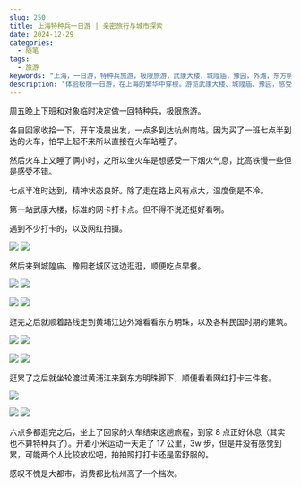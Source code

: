 ```yaml
---
slug: 250
title: 上海特种兵一日游 | 亲密旅行与城市探索
date: 2024-12-29
categories:
  - 随笔
tags:
  - 旅游
keywords: "上海，一日游，特种兵旅游，极限旅游，武康大楼，城隍庙，豫园，外滩，东方明珠，网红打卡，旅游攻略"
description: "体验极限一日游，在上海的繁华中穿梭。游览武康大楼、城隍庙、豫园，感受外滩的魅力和烟火气息，享受轻松的拍照打卡之旅。"
---
```


<style>
.post-content img{width:49%;}
@media(max-width:768px){.post-content img{width:100%;}}
</style>

周五晚上下班和对象临时决定做一回特种兵，极限旅游。

各自回家收拾一下，开车凌晨出发，一点多到达杭州南站。因为买了一班七点半到达的火车，怕早上起不来所以直接在火车站睡了。

然后火车上又睡了俩小时，之所以坐火车是想感受一下烟火气息，比高铁慢一些但是感受不错。

七点半准时达到，精神状态良好。除了走在路上风有点大，温度倒是不冷。

第一站武康大楼，标准的网卡打卡点。但不得不说还挺好看咧。

遇到不少打卡的，以及网红拍摄。

![](https://imgurl.zishu.me/2024/12/1735456919645.webp)
![](https://imgurl.zishu.me/2024/12/1735457672539.webp)

然后来到城隍庙、豫园老城区这边逛逛，顺便吃点早餐。

![](https://imgurl.zishu.me/2024/12/1735458840470.webp)
![](https://imgurl.zishu.me/2024/12/1735458860162.webp)

![](https://imgurl.zishu.me/2024/12/1735458947895.webp)
![](https://imgurl.zishu.me/2024/12/1735458960949.webp)

逛完之后就顺着路线走到黄埔江边外滩看看东方明珠，以及各种民国时期的建筑。

![](https://imgurl.zishu.me/2024/12/1735458997853.webp)
![](https://imgurl.zishu.me/2024/12/1735459140956.webp)

![](https://imgurl.zishu.me/2024/12/1735459152015.webp)
![](https://imgurl.zishu.me/2024/12/1735459181201.webp)

逛累了之后就坐轮渡过黄浦江来到东方明珠脚下，顺便看看网红打卡三件套。

![](https://imgurl.zishu.me/2024/12/1735459007051.webp)

![](https://imgurl.zishu.me/2024/12/1735459391685.webp)
![](https://imgurl.zishu.me/2024/12/1735459081735.webp)

六点多都逛完之后，坐上了回家的火车结束这趟旅程，到家 8 点正好休息（其实也不算特种兵了）。开着小米运动一天走了 17 公里，3w 步，但是并没有感觉到累，可能两个人比较放松吧，拍拍照打打卡还是蛮舒服的。

感叹不愧是大都市，消费都比杭州高了一个档次。
